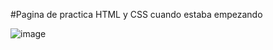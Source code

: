 #Pagina de practica HTML y CSS cuando estaba empezando

![image](https://github.com/Criptamas/web_para_todos/assets/113388558/809160c9-f117-4d77-aeea-4a796c0da5d7)
